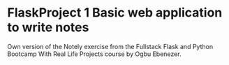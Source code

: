 # FlaskProject 1 Basic web application to write notes 
Own version of the Notely exercise from the Fullstack Flask and Python Bootcamp With Real Life Projects course by Ogbu Ebenezer.
